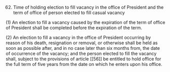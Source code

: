 62. Time of holding election to fill vacancy in the office of President and the term of office of person elected to fill casual vacancy

(1) An election to fill a vacancy caused by the expiration of the term of office of President shall be completed before the expiration of the term.

(2) An election to fill a vacancy in the office of President occurring by reason of his death, resignation or removal, or otherwise shall be held as soon as possible after, and in no case later than six months from, the date of occurrence of the vacancy; and the person elected to fill the vacancy shall, subject to the provisions of article [[56]]  be entitled to hold office for the full term of five years from the date on which he enters upon his office.

